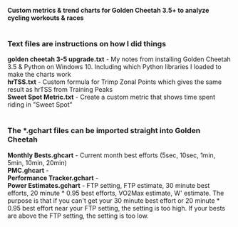 <b>Custom metrics & trend charts for Golden Cheetah 3.5+ to analyze cycling workouts & races</b><br/><br/>
<h3>Text files are instructions on how I did things</h3>
<b>golden cheetah 3-5 upgrade.txt</b> - My notes from installing Golden Cheetah 3.5 & Python on Windows 10. Including which Python libraries I loaded to make the charts work<br/>
<b>hrTSS.txt</b> - Custom formula for Trimp Zonal Points which gives the same result as hrTSS from Training Peaks<br/>
<b>Sweet Spot Metric.txt</b> - Create a custom metric that shows time spent riding in "Sweet Spot"<br/>
<br/>
<h3>The *.gchart files can be imported straight into Golden Cheetah</h3>
<b>Monthly Bests.ghcart</b> - Current month best efforts (5sec, 10sec, 1min, 5min, 10min, 20min)<br/>
<b>PMC.ghcart</b> - <br/>
<b>Performance Tracker.gchart</b> - <br/>
<b>Power Estimates.gchart</b> - FTP setting, FTP estimate, 30 minute best efforts, 20 minute * 0.95 best efforts, VO2Max estimate, W' estimate. The purpose is that if you can't get your 30 minute best effort or 20 minute * 0.95 best effort near your FTP setting, the setting is too high. If your bests are above the FTP setting, the setting is too low.<br/>

